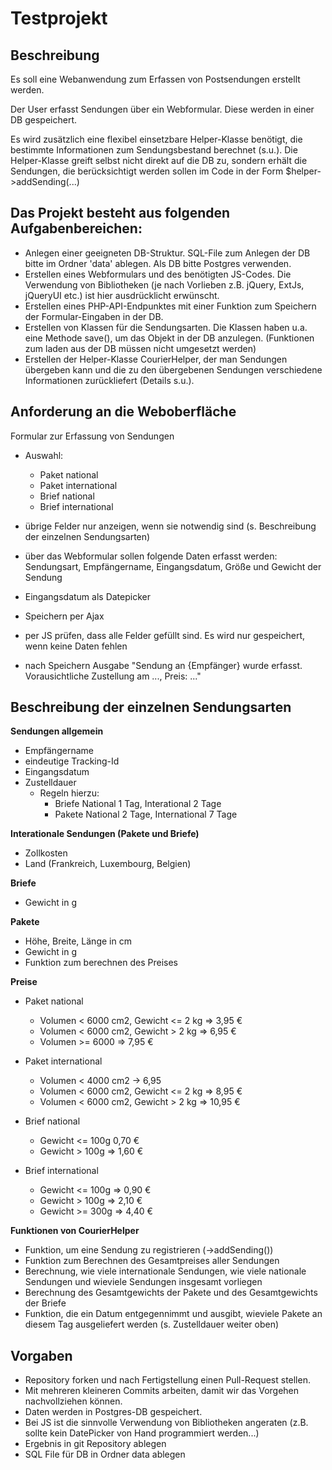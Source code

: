 Testprojekt
===========

Beschreibung 
------------
Es soll eine Webanwendung zum Erfassen von Postsendungen erstellt werden.

Der User erfasst Sendungen über ein Webformular. Diese werden in einer DB gespeichert.

Es wird zusätzlich eine flexibel einsetzbare Helper-Klasse benötigt, die bestimmte Informationen zum Sendungsbestand berechnet (s.u.). Die Helper-Klasse greift selbst nicht direkt auf die DB zu, sondern erhält die Sendungen, die berücksichtigt werden sollen im Code in der Form $helper->addSending(...)

Das Projekt besteht aus folgenden Aufgabenbereichen:
----------------------------------------------------
* Anlegen einer geeigneten DB-Struktur. SQL-File zum Anlegen der DB bitte im Ordner 'data' ablegen. Als DB bitte Postgres verwenden.
* Erstellen eines Webformulars und des benötigten JS-Codes. Die Verwendung von Bibliotheken (je nach Vorlieben z.B. jQuery, ExtJs, jQueryUI etc.) ist hier ausdrücklicht erwünscht.
* Erstellen eines PHP-API-Endpunktes mit einer Funktion zum Speichern der Formular-Eingaben in der DB.
* Erstellen von Klassen für die Sendungsarten. Die Klassen haben u.a. eine Methode save(), um das Objekt in der DB anzulegen. (Funktionen zum laden aus der DB müssen nicht umgesetzt werden)
* Erstellen der Helper-Klasse CourierHelper, der man Sendungen übergeben kann und die zu den übergebenen Sendungen verschiedene Informationen zurückliefert (Details s.u.).


Anforderung an die Weboberfläche
--------------------------------
Formular zur Erfassung von Sendungen

* Auswahl:
  - Paket national
  - Paket international
  - Brief national
  - Brief international

* übrige Felder nur anzeigen, wenn sie notwendig sind (s. Beschreibung der einzelnen Sendungsarten)
* über das Webformular sollen folgende Daten erfasst werden: Sendungsart, Empfängername, Eingangsdatum, Größe und Gewicht der Sendung
* Eingangsdatum als Datepicker
* Speichern per Ajax
* per JS prüfen, dass alle Felder gefüllt sind. Es wird nur gespeichert, wenn keine Daten fehlen
* nach Speichern Ausgabe "Sendung an {Empfänger} wurde erfasst. Vorausichtliche Zustellung am ..., Preis: ..."

Beschreibung der einzelnen Sendungsarten
--------------------------------------------
**Sendungen allgemein**
* Empfängername
* eindeutige Tracking-Id
* Eingangsdatum
* Zustelldauer 
  - Regeln hierzu:
    - Briefe National 1 Tag, Interational 2 Tage
    - Pakete National 2 Tage, International 7 Tage

**Interationale Sendungen (Pakete und Briefe)**
* Zollkosten
* Land (Frankreich, Luxembourg, Belgien)

**Briefe**
* Gewicht in g

**Pakete**
* Höhe, Breite, Länge in cm
* Gewicht in g
* Funktion zum berechnen des Preises

**Preise**
* Paket national
  - Volumen < 6000 cm2, Gewicht <= 2 kg => 3,95 €
  - Volumen < 6000 cm2, Gewicht > 2 kg =>  6,95 €
  - Volumen >= 6000 => 7,95 €

* Paket international
  - Volumen < 4000 cm2 -> 6,95
  - Volumen < 6000 cm2, Gewicht <= 2 kg => 8,95 €
  - Volumen < 6000 cm2, Gewicht > 2 kg => 10,95 €

* Brief national
  - Gewicht <= 100g 0,70 €
  - Gewicht > 100g => 1,60 €

* Brief international
  - Gewicht <= 100g => 0,90 €
  - Gewicht > 100g => 2,10 €
  - Gewicht >= 300g => 4,40 €

**Funktionen von CourierHelper**
* Funktion, um eine Sendung zu registrieren (->addSending())
* Funktion zum Berechnen des Gesamtpreises aller Sendungen
* Berechnung, wie viele internationale Sendungen, wie viele nationale Sendungen und wieviele Sendungen insgesamt vorliegen
* Berechnung des Gesamtgewichts der Pakete und des Gesamtgewichts der Briefe
* Funktion, die ein Datum entgegennimmt und ausgibt, wieviele Pakete an diesem Tag ausgeliefert werden (s. Zustelldauer weiter oben)

Vorgaben
--------
* Repository forken und nach Fertigstellung einen Pull-Request stellen.
* Mit mehreren kleineren Commits arbeiten, damit wir das Vorgehen nachvollziehen können.
* Daten werden in Postgres-DB gespeichert.
* Bei JS ist die sinnvolle Verwendung von Bibliotheken angeraten (z.B. sollte kein DatePicker von Hand programmiert werden...)
* Ergebnis in git Repository ablegen
* SQL File für DB in Ordner data ablegen
